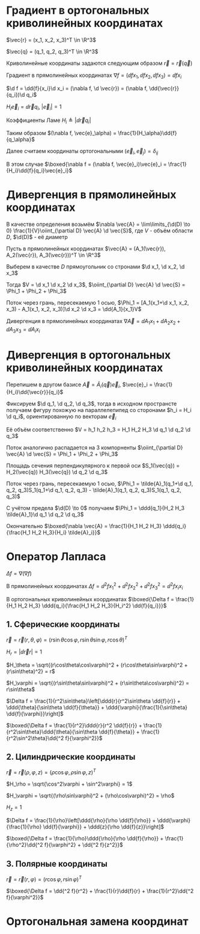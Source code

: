 $$\newcommand{\ddd}[2]{\frac{\partial}{\partial #1} \left( #2 \right)}$$
$$\newcommand{\dd}[2]{\frac{\partial #1}{\partial #2}}$$
$$\newcommand{\d}{\mathrm{d}}$$

# Градиент в ортогональных криволинейных координатах

$\vec{r} = (x_1, x_2, x_3)^T \in \R^3$

$\vec{q} = (q_1, q_2, q_3)^T \in \R^3$

Криволинейные координаты задаются следующим образом $\vec{r} = \vec{r}(\vec{q})$

Градиент в прямолинейных координатах $\nabla f = (\dd{f}{x_1}, \dd{f}{x_2}, \dd{f}{x_3}) = \dd{f}{x_i}$

$\d f = \dd{f}{x_i}\d x_i = (\nabla f, \d \vec{r}) = (\nabla f, \dd{\vec{r}}{q_i})\d q_i$

$H_i\vec{e}_i = \dd{\vec{r}}{q_i}, \; |\vec{e}_i| = 1$

Коэффициенты Ламе $H_i \triangleq |\dd{\vec{r}}{q_i}|$

Таким образом $(\nabla f, \vec{e}_\alpha) = \frac{1}{H_\alpha}\dd{f}{q_\alpha}$

Далее считаем координаты ортогональными $(\vec{e}_i, \vec{e}_j) = \delta_{ij}$

В этом случае $\boxed{\nabla f = (\nabla f, \vec{e}_i)\vec{e}_i = \frac{1}{H_i}\dd{f}{q_i}\vec{e}_i}$

# Дивергенция в прямолинейных координатах

В качестве определения возьмём $\nabla \vec{A} = \lim\limits_{\d(D) \to 0} \frac{1}{V}\oiint_{\partial D} \vec{A} \d \vec{S}$, где $V$ - объём области $D$, $\d(D)$ - её диаметр

Пусть в прямолинейных координатах $\vec{A} = (A_1(\vec{r}), A_2(\vec{r}), A_3(\vec{r}))^T \in \R^3$

Выберем в качестве $D$ прямоугольник со стронами $\d x_1, \d x_2, \d x_3$

Тогда $V = \d x_1 \d x_2 \d x_3$, $\oiint_{\partial D} \vec{A} \d \vec{S} = \Phi_1 + \Phi_2 + \Phi_3$

Поток через грань, пересекаемую $1$ осью, $\Phi_1 = [A_1(x_1+\d x_1, x_2, x_3) - A_1(x_1, x_2, x_3)]\d x_2 \d x_3 = \dd{A_1}{x_1}V$

Дивергенция в прямолинейных координатах $\nabla \vec{A} = \dd{A_1}{x_1} + \dd{A_2}{x_2} + \dd{A_3}{x_3} = \dd{A_i}{x_i}$

# Дивергенция в ортогональных криволинейных координатах

Перепишем в другом базисе $\vec{A} = \tilde{A}_i(\vec{q}) \vec{e}_i$, $\vec{e}_i = \frac{1}{H_i}\dd{\vec{r}}{q_i}$

Фиксируем $\d q_1, \d q_2, \d q_3$, тогда в исходном пространсте получаем фигуру похожую на параллелепипед со сторонами $h_i = H_i \d q_i$, ориентированную по векторам $\vec{e}_i$

Её объём соответственно $V = h_1 h_2 h_3 = H_1 H_2 H_3 \d q_1 \d q_2 \d q_3$

Поток аналогично распадается на 3 компорненты $\oiint_{\partial D} \vec{A} \d \vec{S} = \Phi_1 + \Phi_2 + \Phi_3$

Площадь сечения перпендикулярного к первой оси $S_1(\vec{q}) = H_2(\vec{q}) H_3(\vec{q}) \d q_2 \d q_3$

Поток через грань, пересекаемую $1$ осью, $\Phi_1 = \tilde{A}_1(q_1+\d q_1, q_2, q_3)S_1(q_1+\d q_1, q_2, q_3) - \tilde{A}_1(q_1, q_2, q_3)S_1(q_1, q_2, q_3)$

С учётом предела $\d(D) \to 0$ получаем $\Phi_1 = \ddd{q_1}{H_2 H_3 \tilde{A}_1}\d q_1 \d q_2 \d q_3$

Окончательно $\boxed{\nabla \vec{A} = \frac{1}{H_1 H_2 H_3} \ddd{q_i}{\frac{H_1 H_2 H_3}{H_i} \tilde{A}_i}}$

# Оператор Лапласа

$\Delta f = \nabla(\nabla f)$

В прямолинейных координатах $\Delta f = \dd{^2 f}{x_1^2} + \dd{^2 f}{x_2^2} + \dd{^2 f}{x_3^2} = \dd{^2 f}{x_ix_i}$

В ортогональных криволинейных координатах $\boxed{\Delta f = \frac{1}{H_1 H_2 H_3} \ddd{q_i}{\frac{H_1 H_2 H_3}{H_i^2} \dd{f}{q_i}}}$

## 1. Сферические координаты

$\vec{r} = \vec{r}(r, \theta, \varphi) = (r\sin\theta\cos\varphi, r\sin\theta\sin\varphi, r\cos\theta)^T$

$H_r = |\dd{\vec{r}}{r}| = 1$

$H_\theta = \sqrt{(r\cos\theta\cos\varphi)^2 + (r\cos\theta\sin\varphi)^2 + (r\sin\theta)^2} = r$

$H_\varphi = \sqrt{(r\sin\theta\sin\varphi)^2 + (r\sin\theta\cos\varphi)^2} = r\sin\theta$

$\Delta f = \frac{1}{r^2\sin\theta}\left[\ddd{r}{r^2\sin\theta \dd{f}{r}} + \ddd{\theta}{\sin\theta \dd{f}{\theta}} + \ddd{\varphi}{\frac{1}{\sin\theta} \dd{f}{\varphi}}\right]$

$\boxed{\Delta f = \frac{1}{r^2}\ddd{r}{r^2 \dd{f}{r}} + \frac{1}{r^2\sin\theta}\ddd{\theta}{\sin\theta \dd{f}{\theta}} + \frac{1}{r^2\sin^2\theta}\dd{^2 f}{\varphi^2}}$

## 2. Цилиндрические координаты

$\vec{r} = \vec{r}(\rho, \varphi, z) = (\rho\cos\varphi, \rho\sin\varphi, z)^T$

$H_\rho = \sqrt{\cos^2\varphi + \sin^2\varphi} = 1$

$H_\varphi = \sqrt{(\rho\sin\varphi)^2 + (\rho\cos\varphi)^2} = \rho$

$H_z = 1$

$\Delta f = \frac{1}{\rho}\left[\ddd{\rho}{\rho \dd{f}{\rho}} + \ddd{\varphi}{\frac{1}{\rho} \dd{f}{\varphi}} + \ddd{z}{\rho \dd{f}{z}}\right]$

$\boxed{\Delta f = \frac{1}{\rho}\ddd{\rho}{\rho \dd{f}{\rho}} + \frac{1}{\rho^2}\dd{^2 f}{\varphi^2} + \dd{^2 f}{z^2}}$

## 3. Полярные координаты

$\vec{r} = \vec{r}(r, \varphi) = (r\cos\varphi, r\sin\varphi)^T$

$\boxed{\Delta f = \dd{^2 f}{r^2} + \frac{1}{r}\dd{f}{r} + \frac{1}{r^2}\dd{^2 f}{\varphi^2}}$

# Ортогональная замена координат


